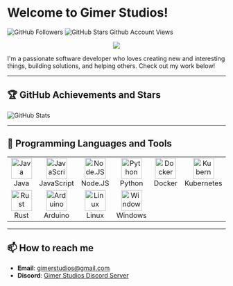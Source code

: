 # Welcome to Gimer Studios!

![GitHub Followers](https://img.shields.io/github/followers/Gimer-Studios?style=flat&color=0e75b6)
![GitHub Stars](https://img.shields.io/github/stars/Gimer-Studios?style=flat&color=0e75b6)
Github Account Views
    <div align="center">
        <img src="https://profile-counter.glitch.me/gimerstudios/count.svg?"  />
      </div>

I'm a passionate software developer who loves creating new and interesting things, building solutions, and helping others. Check out my work below!

---

## 🏆 GitHub Achievements and Stars
![GitHub Stats](https://github-readme-stats.vercel.app/api?username=Gimer-Studios&show_icons=true&theme=radical)

---

## 🚀 Programming Languages and Tools

<table>
  <tr>
    <td align="center" width="96">
      <img src="https://cdn.jsdelivr.net/gh/devicons/devicon/icons/java/java-original.svg" width="48" height="48" alt="Java" />
      <br>Java
    </td>
    <td align="center" width="96">
      <img src="https://cdn.jsdelivr.net/gh/devicons/devicon/icons/javascript/javascript-original.svg" width="48" height="48" alt="JavaScript" />
      <br>JavaScript
    </td>
    <td align="center" width="96">
      <img src="https://cdn.jsdelivr.net/gh/devicons/devicon/icons/nodejs/nodejs-original.svg" width="48" height="48" alt="Node.JS" />
      <br>Node.JS
    </td>
    <td align="center" width="96">
      <img src="https://cdn.jsdelivr.net/gh/devicons/devicon/icons/python/python-original.svg" width="48" height="48" alt="Python" />
      <br>Python
    </td>
    <td align="center" width="96">
      <img src="https://cdn.jsdelivr.net/gh/devicons/devicon/icons/docker/docker-original.svg" width="48" height="48" alt="Docker" />
      <br>Docker
    </td>
    <td align="center" width="96">
      <img src="https://cdn.jsdelivr.net/gh/devicons/devicon/icons/kubernetes/kubernetes-plain.svg" width="48" height="48" alt="Kubernetes" />
      <br>Kubernetes
    </td>
  </tr>
  <tr>
    <td align="center" width="96">
      <img src="https://cdn.jsdelivr.net/gh/devicons/devicon/icons/rust/rust-plain.svg" width="48" height="48" alt="Rust" />
      <br>Rust
    </td>
    <td align="center" width="96">
      <img src="https://cdn.jsdelivr.net/gh/devicons/devicon/icons/arduino/arduino-original.svg" width="48" height="48" alt="Arduino" />
      <br>Arduino
    </td>
    <td align="center" width="96">
      <img src="https://cdn.jsdelivr.net/gh/devicons/devicon/icons/linux/linux-original.svg" width="48" height="48" alt="Linux" />
      <br>Linux
    </td>
    <td align="center" width="96">
      <img src="https://cdn.jsdelivr.net/gh/devicons/devicon/icons/windows8/windows8-original.svg" width="48" height="48" alt="Windows" />
      <br>Windows
    </td>
  </tr>
</table>

---

## 📫 How to reach me
- **Email**: [gimerstudios@gmail.com](mailto:gimerstudios@gmail.com)
- **Discord**: [Gimer Studios Discord Server](https://discord.gg/r6XazGtKg7)

